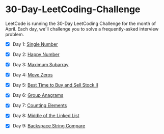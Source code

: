 # 30-Day-LeetCoding-Challenge
LeetCode is running the 30-Day LeetCoding Challenge for the month of April. Each day, we'll challenge you to solve a frequently-asked interview problem.

- [x] Day 1: [Single Number](https://github.com/saikot30/30-Day-LeetCoding-Challenge/blob/master/SingleNumber.java)<br/>
- [x] Day 2: [Happy Number](https://github.com/saikot30/30-Day-LeetCoding-Challenge/blob/master/HappyNumber.java)<br/>
- [x] Day 3: [Maximum Subarray](https://github.com/saikot30/30-Day-LeetCoding-Challenge/blob/master/MaximunSubarray.java)<br/>
- [x] Day 4: [Move Zeros](https://github.com/saikot30/30-Day-LeetCoding-Challenge/blob/master/MoveZeros.java)<br/>
- [x] Day 5: [Best Time to Buy and Sell Stock II](https://github.com/saikot30/30-Day-LeetCoding-Challenge/blob/master/BestTimetoBuyandSellStockII.java)<br/>
- [x] Day 6: [Group Anagrams](https://github.com/saikot30/30-Day-LeetCoding-Challenge/blob/master/GroupAnagrams.java)<br/>
- [x] Day 7: [Counting Elements](https://github.com/saikot30/30-Day-LeetCoding-Challenge/blob/master/CountingElements.java)<br/>
- [x] Day 8: [Middle of the Linked List](https://github.com/saikot30/30-Day-LeetCoding-Challenge/blob/master/MiddleOfTheLinkedList.java)<br/>
- [x] Day 9: [Backspace String Compare](https://github.com/saikot30/30-Day-LeetCoding-Challenge/blob/master/BackspaceStringCompare.java)<br/>
















